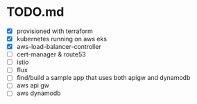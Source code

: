 # TODO.md

- [x] provisioned with terraform
- [x] kubernetes running on aws eks
- [x] aws-load-balancer-controller
- [ ] cert-manager & route53
- [ ] istio
- [ ] flux
- [ ] find/build a sample app that uses both apigw and dynamodb
- [ ] aws api gw
- [ ] aws dynamodb
